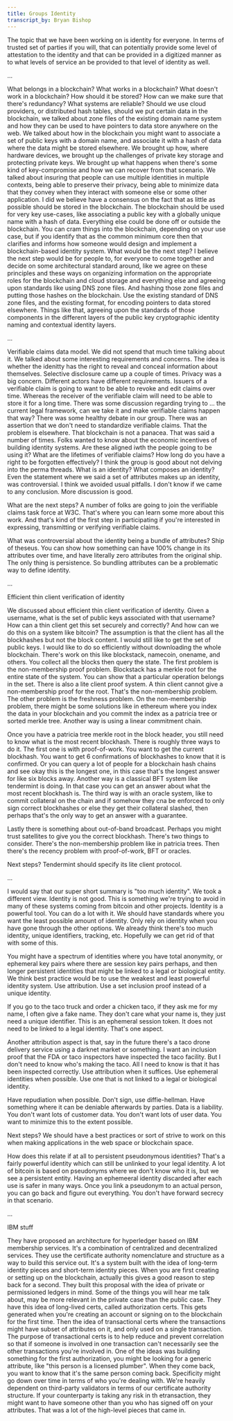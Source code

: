 ```yaml
---
title: Groups Identity
transcript_by: Bryan Bishop
---
```

The topic that we have been working on is identity for everyone. In terms of trusted set of parties if you will, that can potentially provide some level of attestation to the identity and that can be provided in a digitized manner as to what levels of service an be provided to that level of identity as well.

...

What belongs in a blockchain? What works in a blockchain? What doesn't work in a blockchain? How should it be stored? How can we make sure that there's redundancy? What systems are reliable? Should we use cloud providers, or distributed hash tables,  should we put certain data in the blockchain, we talked about zone files of the existing domain name system and how they can be used to have pointers to data store anywhere on the web. We talked about how in the blockchain you might want to associate a set of public keys with a domain name, and associate it with a hash of data where the data might be stored elsewhere. We brought up how, where hardware devices, we brought up the challenges of private key storage and protecting private keys. We brought up what happens when there's some kind of key-compromise and how we can recover from that scenario. We talked about insuring that people can use multiple identities in multiple contexts, being able to preserve their privacy, being able to minimize data that they convey when they interact with someone else or some other application. I did we believe have a consensus on the fact that as little as possible should be stored in the blockchain. The blockchain should be used for very key use-cases, like associating a public key with a globally unique name with a hash of data. Everything else could be done off or outside the blockchain. You can cram things into the blockchain, depending on your use case, but if you identify that as the common minimum core then that clarifies and informs how someone would design and implement a blockchain-based identity system. What would be the next step? I believe the next step would be for people to, for everyone to come together and decide on some architectural standard around, like we agree on these principles and these ways on organizing information on the appropriate roles for the blockchain and cloud storage and everything else and agreeing upon standards like using DNS zone files. And hashing those zone files and putting those hashes on the blockchain. Use the existing standard of DNS zone files, and the existing format, for encoding pointers to data stored elsewhere. Things like that, agreeing upon the standards of those components in the different layers of the public key cryptographic identity naming and contextual identity layers.

...

Verifiable claims data model. We did not spend that much time talking about it. We talked about some interesting requirements and concerns. The idea is whether the idenitty has the right to reveal and conceal information about themselves. Selective disclosure came up a couple of times. Privacy was a big concern. Different actors have different requirements. Issuers of a verifiable claim is going to want to be able to revoke and edit claims over time. Whereas the receiver of the verifiable claim will need to be able to store it for a long time. There was some discussion regarding trying to ... the current legal framework, can we take it and make verifiable claims happen that way? There was some healthy debate in our group. There was an assertion that we don't need to standardize verifiable claims. That the problem is elsewhere. That blockchain is not a panacea. That was said a number of times. Folks wanted to know about the economic incentives of building identity systems. Are these aligned iwth the people going to be using it? What are the lifetimes of verifiable claims? How long do you have a right to be forgotten effectively? I think the group is good about not delving into the perma threads. What is an identity? What composes an identity? Even the statement where we said a set of attributes makes up an identity, was controversial. I think we avoided usual pitfalls. I don't know if we came to any conclusion. More discussion is good.

What are the next steps? A number of folks are going to join the verifiable claims task force at W3C. That's where you can learn some more about this work. And that's kind of the first step in participating if you're interested in expressing, transmitting or verifying verifiable claims.

What was controversial about the identity being a bundle of attributes? Ship of theseus. You can show how something can have 100% change in its attributes over time, and have literally zero attributes from the original ship. The only thing is persistence. So bundling attributes can be a problematic way to define identity.

...

Efficient thin client verification of identity

We discussed about efficient thin client verification of identity. Given a username, what is the set of public keys associated with that username? How can a thin client get this set securely and correctly? And how can we do this on a system like bitcoin? The assumption is that the client has all the blockhashes but not the block content. I would still like to get the set of public keys. I would like to do so efficiently without downloading the whole blockchain. There's work on this like blockstack, namecoin, onename, and others. You collect all the blocks then query the state. The first problem is the non-membership proof problem. Blockstack has a merkle root for the entire state of the system. You can show that a particular operation belongs in the set. There is also a lite client proof system. A thin client cannot give a non-membership proof for the root. That's the non-membership problem. The other problem is the freshness problem. On the non-membership problem, there might be some solutions like in ethereum where you index the data in your blockchain and you commit the index as a patricia tree or sorted merkle tree. Another way is using a linear commitment chain.

Once you have a patricia tree merkle root in the block header, you still need to know what is the most recent blockhash. There is roughly three ways to do it. The first one is with proof-of-work. You want to get the current blockhash. You want to get 6 confirmations of blockhashes to know that it is confirmed. Or you can query a lot of people for a blockchain hash chains and see okay this is the longest one, in this case that's the longest answer for like six blocks away. Another way is a classical BFT system like tendermint is doing. In that case you can get an answer about what the most recent blockhash is. The third way is with an oracle system, like to commit collateral on the chain and if somehow they cna be enforced to only sign correct blockhashes or else they get their collateral slashed, then perhaps that's the only way to get an answer with a guarantee.

Lastly there is something about out-of-band broadcast. Perhaps you might trust satellites to give you the correct blockhash. There's two things to consider. There's the non-membership problem like in patricia trees. Then there's the recency problem with proof-of-work, BFT or oracles.

Next steps? Tendermint should specify its lite client protocol.

...

I would say that our super short summary is "too much identity". We took a different view. Identity is not good. This is something we're trying to avoid in many of these systems coming from bitcoin and other projects. Identity is a powerful tool. You can do a lot with it. We should have standards where you want the least possible amount of identity. Only rely on identity when you have gone through the other options. We already think there's too much identity, unique identifiers, tracking, etc. Hopefully we can get rid of that with some of this.

You might have a spectrum of identities where you have total anonymity, or ephemeral key pairs where there are session key pairs perhaps, and then longer persistent identities that might be linked to a legal or biological entity. We think best practice would be to use the weakest and least powerful identity system. Use attribution. Use a set inclusion proof instead of a unique identity.

If you go to the taco truck and order a chicken taco, if they ask me for my name, I often give a fake name. They don't care what your name is, they just need a unique identifier. This is an ephemeral session token. It does not need to be linked to a legal identity. That's one aspect.

Another attribution aspect is that, say in the future there's a taco drone delivery service using a darknet market or something. I want an inclusion proof that the FDA or taco inspectors have inspected the taco facility. But I don't need to know who's making the taco. All I need to know is that it has been inspected correctly. Use attribution when it suffices. Use ephemeral identities when possible. Use one that is not linked to a legal or biological identity.

Have repudiation when possible. Don't sign, use diffie-hellman. Have something where it can be deniable afterwards by parties. Data is a liability. You don't want lots of customer data. You don't want lots of user data. You want to minimize this to the extent possible.

Next steps? We should have a best practices or sort of strive to work on this when making applications in the web space or blockchain space.

How does this relate if at all to persistent pseudonymous identities? That's a fairly powerful identity which can still be unlinked to your legal identity. A lot of bitcoin is based on pseudonyms where we don't know who it is, but we see a persistent entity. Having an ephemeeral identity discarded after each use is safer in many ways. Once you link a pseudonym to an actual person, you can go back and figure out everything. You don't have forward secrecy in that scenario.

...

IBM stuff

They have proposed an architecture for hyperledger based on IBM membership services. It's a combination of centralized and decentralized services. They use the certificate authority nomenclature and structure as a way to build this service out. It's a system built with the idea of long-term identity pieces and short-term identity pieces. When you are first creating or setting up on the blockchain, actually this gives a good reason to step back for a second. They built this proposal with the idea of private or permissioned ledgers in mind. Some of the things you will hear me talk about, may be more relevant in the private case than the public case. They have this idea of long-lived certs, called authorization certs. This gets generated when you're creating an account or signing on to the blockchain for the first time. Then the idea of transactional certs where the transactions might have subset of attributes on it, and only used on a single transaction. The purpose of transactional certs is to help reduce and prevent correlation so that if someone is involved in one transaction can't necessarily see the other transactions you're involved in. One of the ideas was building something for the first authorization, you might be looking for a generic attribute, like "this person is a licensed plumber". When they come back, you want to know that it's the same person coming back. Specificity might go down over time in terms of who you're dealing with. We're heavily dependent on third-party validators in terms of our certificate authority structure. If your counterparty is taking any risk in th etransaction, they might want to have someone other than you who has signed off on your attributes. That was a lot of the high-level pieces that came in.
